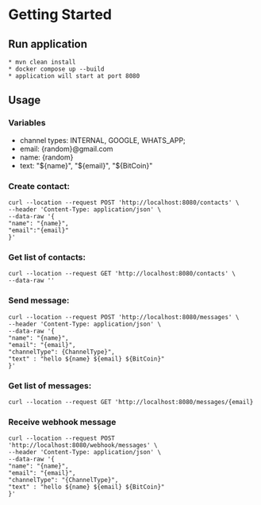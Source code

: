 # Getting Started

## Run application

````
* mvn clean install 
* docker compose up --build
* application will start at port 8080
````
## Usage

### Variables
* channel types: INTERNAL, GOOGLE, WHATS_APP;
* email: {random}@gmail.com
* name: {random}
* text: "${name}", "${email}", "${BitCoin}"

### Create contact: 

    curl --location --request POST 'http://localhost:8080/contacts' \
    --header 'Content-Type: application/json' \
    --data-raw '{
    "name": "{name}",
    "email":"{email}"
    }'

### Get list of contacts: 
    
    curl --location --request GET 'http://localhost:8080/contacts' \
    --data-raw ''

### Send message:
    
    curl --location --request POST 'http://localhost:8080/messages' \
    --header 'Content-Type: application/json' \
    --data-raw '{
    "name": "{name}",
    "email": "{email}",
    "channelType": {ChannelType}",
    "text" : "hello ${name} ${email} ${BitCoin}"
    }'

### Get list of messages:
    
    curl --location --request GET 'http://localhost:8080/messages/{email}

### Receive webhook message
    
    curl --location --request POST 'http://localhost:8080/webhook/messages' \
    --header 'Content-Type: application/json' \
    --data-raw '{
    "name": "{name}",
    "email": "{email}",
    "channelType": "{ChannelType}",
    "text" : "hello ${name} ${email} ${BitCoin}"
    }'
